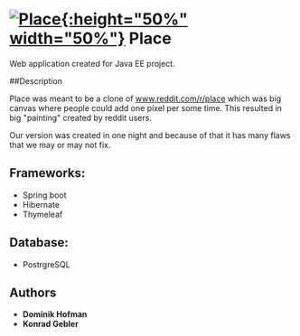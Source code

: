 # [![Place](https://b.thumbs.redditmedia.com/_7OelYuni-KAAz9yCHzwG78d2OZrQcpRsDXPeS72P0k.png){:height="50%" width="50%"}](https://github.com/KG5321/Place) Place

Web application created for Java EE project.

##Description

Place was meant to be a clone of www.reddit.com/r/place which was big canvas where people could add 
one pixel per some time. This resulted in big "painting" created by reddit users.

Our version was created in one night and because of that it has many flaws that we may or may not
fix.

## Frameworks:

- Spring boot
- Hibernate
- Thymeleaf

## Database:

- PostrgreSQL

## Authors

- **Dominik Hofman**
- **Konrad Gebler**

